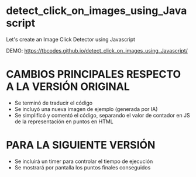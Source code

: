 # detect_click_on_images_using_Javascript
Let's create an Image Click Detector using Javascript

DEMO: https://tbcodes.github.io/detect_click_on_images_using_Javascript/


# CAMBIOS PRINCIPALES RESPECTO A LA VERSIÓN ORIGINAL
- Se terminó de traducir el código
- Se incluyó una nueva imagen de ejemplo (generada por IA)
- Se simplificó y comentó el código, separando el valor de contador en JS de la representación en puntos en HTML

# PARA LA SIGUIENTE VERSIÓN
- Se incluirá un timer para controlar el tiempo de ejecución
- Se mostrará por pantalla los puntos finales conseguidos
